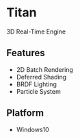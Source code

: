 # Titan 
3D Real-Time Engine

## Features
* 2D Batch Rendering
* Deferred Shading
* BRDF Lighting
* Particle System

## Platform
* Windows10
